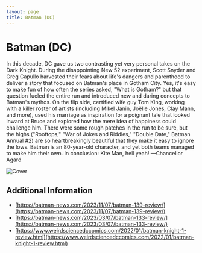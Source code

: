 ```yaml
---
layout: page
title: Batman (DC)
---
```


# Batman (DC)

In this decade, DC gave us two contrasting yet very personal takes on the Dark Knight. During the disappointing New 52 experiment, Scott Snyder and Greg Capullo harvested their fears about life's dangers and parenthood to deliver a story that focused on Batman's place in Gotham City. Yes, it's easy to make fun of how often the series asked, "What is Gotham?" but that question fueled the entire run and introduced new and daring concepts to Batman's mythos. On the flip side, certified wife guy Tom King, working with a killer roster of artists (including Mikel Janin, Joëlle Jones, Clay Mann, and more), used his marriage as inspiration for a poignant tale that looked inward at Bruce and explored how the mere idea of happiness could challenge him. There were some rough patches in the run to be sure, but the highs ("Rooftops," "War of Jokes and Riddles," "Double Date," Batman Annual #2) are so heartbreakingly beautiful that they make it easy to ignore the lows. Batman is an 80-year-old character, and yet both teams managed to make him their own. In conclusion: Kite Man, hell yeah! —Chancellor Agard

![Cover](https://ew.com/thmb/BJQY6kxNK99_MBwP4LwXiHM_Ta0=/1500x0/filters:no_upscale():max_bytes(150000):strip_icc()/batman-2000-7bdc459a034442cf8daae4b8077f5f5a.jpg)

## Additional Information

- [https://batman-news.com/2023/11/07/batman-139-review/](https://batman-news.com/2023/11/07/batman-139-review/)
- [https://batman-news.com/2023/03/07/batman-133-review/](https://batman-news.com/2023/03/07/batman-133-review/)
- [https://www.weirdsciencedccomics.com/2022/01/batman-knight-1-review.html](https://www.weirdsciencedccomics.com/2022/01/batman-knight-1-review.html)
